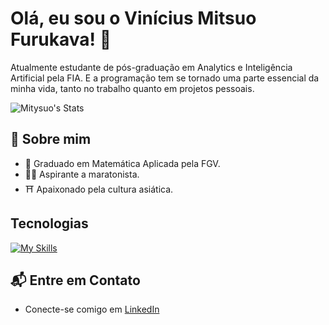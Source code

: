 # Olá, eu sou o Vinícius Mitsuo Furukava! 👋

Atualmente estudante de pós-graduação em Analytics e Inteligência Artificial pela FIA. E a programação tem se tornado uma parte essencial da minha vida, tanto no trabalho quanto em projetos pessoais.

![Mitysuo's Stats](https://github-readme-stats.vercel.app/api?username=Mitysuo&theme=vue-dark&show_icons=true&hide_border=true&count_private=true)

## 🚀 Sobre mim

- 🔭 Graduado em Matemática Aplicada pela FGV.
- 🏃‍♂️ Aspirante a maratonista.
- ⛩️ Apaixonado pela cultura asiática.

## Tecnologias
[![My Skills](https://skillicons.dev/icons?i=py,vscode,sklearn,html,css,docker,git,github,latex,matlab,notion)](https://skillicons.dev)

## 📬 Entre em Contato

- Conecte-se comigo em [LinkedIn](https://linkedin.com/in/vinicius-furukava/)
